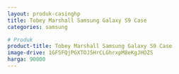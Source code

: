 ```yaml
---
layout: produk-casinghp
title: Tobey Marshall Samsung Galaxy S9 Case
categories: samsung

# Produk
product-title: Tobey Marshall Samsung Galaxy S9 Case
image-drive: 1GFSFQjPGXTOJ5HrCLGhrxpM8eKgJHOZS
harga: 90000
---
```

